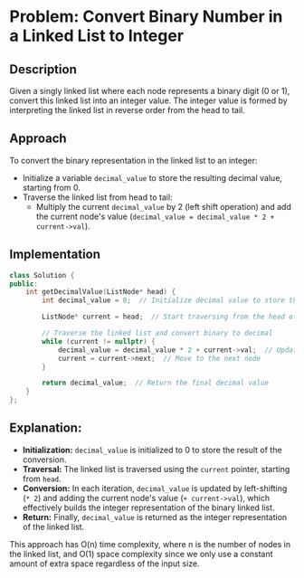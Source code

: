 # Problem: Convert Binary Number in a Linked List to Integer

## Description

Given a singly linked list where each node represents a binary digit (0 or 1), convert this linked list into an integer value. The integer value is formed by interpreting the linked list in reverse order from the head to tail.

## Approach

To convert the binary representation in the linked list to an integer:

- Initialize a variable `decimal_value` to store the resulting decimal value, starting from 0.
- Traverse the linked list from head to tail:
  - Multiply the current `decimal_value` by 2 (left shift operation) and add the current node's value (`decimal_value = decimal_value * 2 + current->val`).

## Implementation

```cpp
class Solution {
public:
    int getDecimalValue(ListNode* head) {
        int decimal_value = 0;  // Initialize decimal value to store the result

        ListNode* current = head;  // Start traversing from the head of the linked list

        // Traverse the linked list and convert binary to decimal
        while (current != nullptr) {
            decimal_value = decimal_value * 2 + current->val;  // Update decimal value
            current = current->next;  // Move to the next node
        }

        return decimal_value;  // Return the final decimal value
    }
};
```
## Explanation:

- **Initialization:** `decimal_value` is initialized to 0 to store the result of the conversion.
- **Traversal:** The linked list is traversed using the `current` pointer, starting from `head`.
- **Conversion:** In each iteration, `decimal_value` is updated by left-shifting (`* 2`) and adding the current node's value (`+ current->val`), which effectively builds the integer representation of the binary linked list.
- **Return:** Finally, `decimal_value` is returned as the integer representation of the linked list.

This approach has O(n) time complexity, where n is the number of nodes in the linked list, and O(1) space complexity since we only use a constant amount of extra space regardless of the input size.
